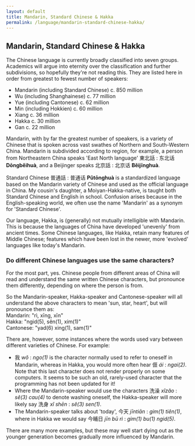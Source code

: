 ```yaml
---
layout: default
title: Mandarin, Standard Chinese & Hakka
permalink: /language/mandarin-standard-chinese-hakka/
---
```


<!-- Page main heading -->
<h2>Mandarin, Standard Chinese &amp; Hakka</h2>

<section class="example-image">
  <p>
    The Chinese language is currently broadly classified into seven groups. Academics will argue into eternity over the classification and further subdivisions, so hopefully they're not reading this. They are listed here in order from greatest to fewest number of speakers:
  </p>
  <ul>
    <li>Mandarin (including Standard Chinese) c. 850 million</li>
    <li>Wu (including Shanghainese) c. 77 million</li>
    <li>Yue (including Cantonese) c. 62 million</li>
    <li>Min (including Hokkien) c. 60 million</li>
    <li>Xiang c. 36 million</li>
    <li>Hakka c. 30 million</li>
    <li>Gan c. 22 million</li>
  </ul>

  <p>
    Mandarin, with by far the greatest number of speakers, is a variety of Chinese that is spoken across vast swathes of Northern and South-Western China. Mandarin is subdivided according to region, for example, a person from Northeastern China speaks 'East North language' 東北話 : 东北话 <strong>Dōngběihuà</strong>, and a Beijinger speaks 北京話 : 北京话 <strong>Běijīnghuà</strong>.
  </p>

  <p>
    Standard Chinese 普通話 : 普通话 <strong>Pǔtōnghuà</strong> is a standardized language based on the Mandarin variety of Chinese and used as the official language in China. My cousin's daughter, a Moiyan-Hakka-native, is taught both Standard Chinese and English in school. Confusion arises because in the English-speaking world, we often use the name 'Mandarin' as a synonym for 'Standard Chinese'.
  </p>

  <p>
    Our language, Hakka, is (generally) not mutually intelligible with Mandarin. This is because the languages of China have developed 'unevenly' from ancient times. Some Chinese languages, like Hakka, retain many features of Middle Chinese; features which have been lost in the newer, more 'evolved' languages like today's Mandarin.
  </p>

  <h3>Do different Chinese languages use the same characters?</h3>

  <p>For the most part, yes. Chinese people from different areas of China will read and understand the same written Chinese characters, but pronounce them differently, depending on where the person is from.</p>

  <!-- (Optional: Add image here if available) -->
  <!-- <img src="{{ '/images/Chinese_Symbols.jpg' | relative_url }}" alt="Chinese Characters" /> -->

  <p>
    So the Mandarin-speaker, Hakka-speaker and Cantonese-speaker will all understand the above characters to mean 'sun, star, heart', but will pronounce them as:<br>
    Mandarin: "rì, xīng, xīn"<br>
    Hakka: "ngid(5), sên(1), xim(1)"<br>
    Cantonese: "yad(6) xing(1), sam(1)"
  </p>

  <p>There are, however, some instances where the words used vary between different varieties of Chinese. For example:</p>

  <ul>
    <li>
      我 <em>wǒ</em> : <em>ngo(1)</em> is the character normally used to refer to oneself in Mandarin, whereas in Hakka, you would more often hear 𠊎 <em>ái</em> : <em>ngai(2)</em>. Note that this last character does not render properly on some computers. It seems to be such an old, rarely-used character that the programming has not been updated for it!
    </li>
    <li>
      Where the Mandarin-speaker would use the characters 洗澡 <em>xǐzǎo</em> : <em>sê(3) cau(4)</em> to denote washing oneself, the Hakka-speaker will more likely say 洗身 <em>xǐ shēn</em> : <em>sê(3) sen(1)</em>.
    </li>
    <li>
      The Mandarin-speaker talks about 'today', 今天 <em>jīntiān</em> : <em>gim(1) tiên(1)</em>, where in Hakka we would say 今晡日 <em>jīn bū rì</em> : <em>gim(1) bu(1) ngid(5)</em>.
    </li>
  </ul>

  <p>
    There are many more examples, but these may well start dying out as the younger generation becomes gradually more influenced by Mandarin.
  </p>
</section>
